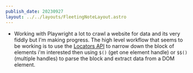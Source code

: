```yaml
---
publish_date: 20230927    
layout: ../../layouts/FleetingNoteLayout.astro
---
```

- Working with Playwright a lot to crawl a website for data and its very fiddly but I'm making progress. The high level workflow that seems to be working is to use the [Locators API](https://playwright.dev/docs/api/class-locator) to narrow down the block of elements i'm interested then using `$()` (get one element handle) or `$$()`(multiple handles) to parse the block and extract data from a DOM element.